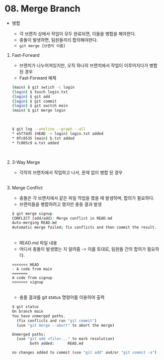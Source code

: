 # 08. Merge Branch

- 병합
  
  - 각 브랜치 상에서 작업이 모두 완료되면, 이들을 병합을 해야한다.
  - 충돌이 발생하면, 팀원들끼리 합의해야한다.
  - `git merge {브랜치 이름}`
  
  

1. Fast-Forward

   - 브랜치가  나누어져있지만, 오직 하나의 브랜치에서 작업이 이루어지다가 병합 된 경우
   - Fast-Forward 예제

   ```bash
   (main) $ git swtich -c login
   (login) $ touch login.txt
   (login) $ git add 
   (login) $ git commit
   (login) $ git switch main
   (main) $ git merge login
   ```

   <br>

   ```bash
   $ git log --oneline --graph --all
   * e5f7dd5 (HEAD -> login) login.txt added
   * 0fc8535 (main) b.txt added
   * fc005c9 a.txt added
   ```

   <br>

2. 3-Way Merge

   - 각작의 브랜치에서 작업하고 나서, 문제 없이 병합 된 경우

   <br>

3. Merge Conflict

   - 충돌은 각 브랜치에서 같은 파일 작업을 했을 때 발생하며, 합의가 필요하다.
   - 브랜치들을 병합하려고 했지만 충동 결과 발생

   ```bash
   $ git merge signup
   CONFLICT (add/add): Merge conflict in READ.md
   Auto-merging READ.md
   Automatic merge failed; fix conflicts and then commit the result.
   
   ```

   <br>

   - READ.md 파일 내용
   - 어디서 충돌이 발생했는 지 알려줌 -> 이를 토대로, 팀원들 간의 합의가 필요하다.

   ```
   <<<<<<< HEAD
   - A code from main
   =======
   A code from signup
   >>>>>>> signup
   ```

   <br>

   - 충돌 결과를 git status 명령어를 이용하여 출력

   ```bash
   $ git status
   On branch main
   You have unmerged paths.
     (fix conflicts and run "git commit")
     (use "git merge --abort" to abort the merge)
   
   Unmerged paths:
     (use "git add <file>..." to mark resolution)
           both added:      READ.md
   
   no changes added to commit (use "git add" and/or "git commit -a")
   ```

   



